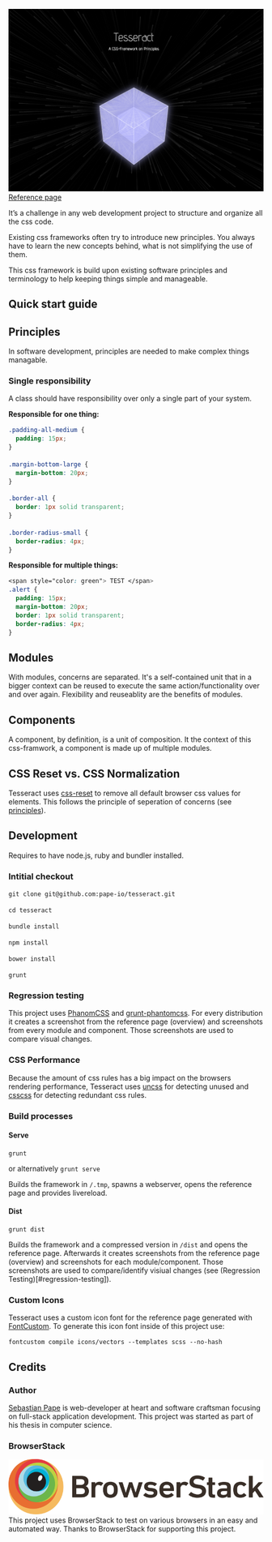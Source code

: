 [![alt tag](tesseract.png)](https://pape-io.github.io/tesseract/)
[Reference page](https://pape-io.github.io/tesseract/)

It’s a challenge in any web development project to structure and organize all the css code.

Existing css frameworks often try to introduce new principles. You always have to learn the new concepts behind, what is not simplifying the use of them.

This css framework is build upon existing software principles and terminology to help keeping things simple and manageable.

## Quick start guide

## Principles

In software development, principles are needed to make complex things managable.

### Single responsibility

A class should have responsibility over only a single part of your system.

**Responsible for one thing:**
```css
.padding-all-medium {
  padding: 15px;
}

.margin-bottom-large {
  margin-bottom: 20px;
}

.border-all {
  border: 1px solid transparent;
}

.border-radius-small {
  border-radius: 4px;
}
```

**Responsible for multiple things:**
```css
<span style="color: green"> TEST </span>
.alert {
  padding: 15px;
  margin-bottom: 20px;
  border: 1px solid transparent;
  border-radius: 4px;
}
```

## Modules
With modules, concerns are separated. It's a self-contained unit that in a bigger context can be reused to execute the same action/functionality over and over again.
Flexibility and reuseablity are the benefits of modules. 

## Components
A component, by definition, is a unit of composition. It the context of this css-framwork, a component is made up of multiple modules.

## CSS Reset vs. CSS Normalization
Tesseract uses [css-reset](https://github.com/shannonmoeller/reset-css) to remove all default browser css values for elements.
This follows the principle of seperation of concerns (see [principles](https://github.com/pape-io/tesseract#principles)).

## Development

Requires to have node.js, ruby and bundler installed.

### Intitial checkout

```
git clone git@github.com:pape-io/tesseract.git

cd tesseract

bundle install

npm install

bower install

grunt
```

### Regression testing

This project uses [PhanomCSS](https://github.com/Huddle/PhantomCSS) and [grunt-phantomcss](https://github.com/chrisgladd/grunt-phantomcss).
For every distribution it creates a screenshot from the reference page (overview) and screenshots from every module and component.
Those screenshots are used to compare visual changes.

### CSS Performance

Because the amount of css rules has a big impact on the browsers rendering performance, Tesseract uses [uncss](https://github.com/giakki/uncss) for detecting unused and [csscss](https://github.com/zmoazeni/csscss) for detecting redundant css rules.


### Build processes

#### Serve

```
grunt
```
or alternatively `grunt serve`

Builds the framework in `/.tmp`, spawns a webserver, opens the reference page and provides livereload.

#### Dist

```
grunt dist
```

Builds the framework and a compressed version in `/dist` and opens the reference page. Afterwards it creates screenshots from the reference page (overview) and screenshots for each module/component. Those screenshots are used to compare/identify visiual changes (see (Regression Testing)[#regression-testing]).

### Custom Icons

Tesseract uses a custom icon font for the reference page generated with [FontCustom](https://github.com/FontCustom/fontcustom/).
To generate this icon font inside of this project use:

```
fontcustom compile icons/vectors --templates scss --no-hash
```

## Credits

### Author

[Sebastian Pape](https://github.com/pape-io) is web-developer at heart and software craftsman focusing on full-stack application development.
This project was started as part of his thesis in computer science.

### BrowserStack

[![BrowserStack](/BrowserStack.png)](https://www.browserstack.com/)
This project uses BrowserStack to test on various browsers in an easy and automated way.
Thanks to BrowserStack for supporting this project.